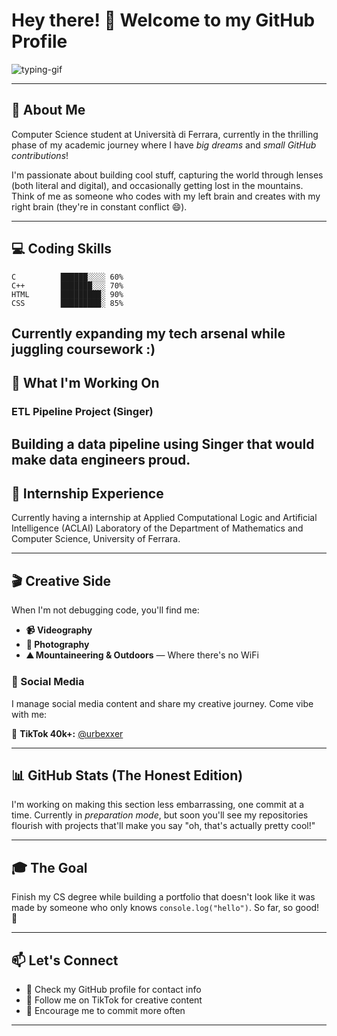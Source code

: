 # Hey there! 👋 Welcome to my GitHub Profile

![typing-gif]([https://media.giphy.com/media/L1R1tvI9svkIWoLeb5/giphy.gif](https://media.giphy.com/media/v1.Y2lkPTc5MGI3NjExaThremJjeXdocHlqb3hxNWZkNGM5Zmh4cmsxN2JjY2k5c3JhaDlpZiZlcD12MV9naWZzX3NlYXJjaCZjdD1n/g88xUM1rTwjfLhoRYP/giphy.gif))

---

## 🚀 About Me

Computer Science student at Università di Ferrara, currently in the thrilling phase of my academic journey where I have *big dreams* and *small GitHub contributions*!

I'm passionate about building cool stuff, capturing the world through lenses (both literal and digital), and occasionally getting lost in the mountains. Think of me as someone who codes with my left brain and creates with my right brain (they're in constant conflict 😄).

---

## 💻 Coding Skills

```
C          ██████░░░░ 60%
C++        ███████░░░ 70%
HTML       █████████░ 90%
CSS        █████████░ 85%
```

Currently expanding my tech arsenal while juggling coursework :)
---

## 🎯 What I'm Working On

### ETL Pipeline Project (Singer)
Building a data pipeline using Singer that would make data engineers proud.
---

## 💼 Internship Experience

Currently having a internship at Applied Computational Logic and Artificial Intelligence (ACLAI) Laboratory of the Department of Mathematics and Computer Science, University of Ferrara. 

---

## 🎬 Creative Side

When I'm not debugging code, you'll find me:

- **📹 Videography** 
- **📸 Photography** 
- **⛰️ Mountaineering & Outdoors** — Where there's no WiFi

### 🎵 Social Media

I manage social media content and share my creative journey. Come vibe with me:

🎵 **TikTok 40k+:** [@urbexxer](https://www.tiktok.com/@urbexxer)

---

## 📊 GitHub Stats (The Honest Edition)

I'm working on making this section less embarrassing, one commit at a time. Currently in *preparation mode*, but soon you'll see my repositories flourish with projects that'll make you say "oh, that's actually pretty cool!"

---

## 🎓 The Goal

Finish my CS degree while building a portfolio that doesn't look like it was made by someone who only knows `console.log("hello")`. So far, so good! 🚀

---

## 📫 Let's Connect

- 📧 Check my GitHub profile for contact info
- 🎵 Follow me on TikTok for creative content
- 💪 Encourage me to commit more often

---
